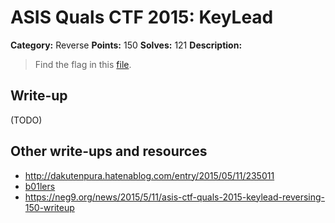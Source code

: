 # ASIS Quals CTF 2015: KeyLead

**Category:** Reverse
**Points:** 150
**Solves:** 121
**Description:**

> Find the flag in this [file](http://tasks.asis-ctf.ir/keylead_068128f7cacc63375c9cbab8114e15da).

## Write-up

(TODO)

## Other write-ups and resources

* <http://dakutenpura.hatenablog.com/entry/2015/05/11/235011>
* [b01lers](https://b01lers.net/challenges/ASIS%202015/KeyLead/51/)
* <https://neg9.org/news/2015/5/11/asis-ctf-quals-2015-keylead-reversing-150-writeup>
